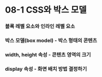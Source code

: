 # 08-1 CSS와 박스 모델

### 블록 레벨 요소와 인라인 레벨 요소

### 박스 모델\(box model\) - 박스 형태의 콘텐츠

### width, height 속성 - 콘텐츠 영역의 크기

### display 속성 - 화면 배치 방법 결정하기





